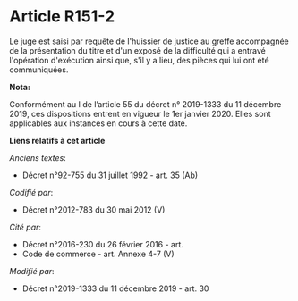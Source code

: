 # Article R151-2

Le juge est saisi par requête de l'huissier de justice au greffe accompagnée de la présentation du titre et d'un exposé de la
difficulté qui a entravé l'opération d'exécution ainsi que, s'il y a lieu, des pièces qui lui ont été communiquées.

**Nota:**

Conformément au I de l’article 55 du décret n° 2019-1333 du 11 décembre 2019, ces dispositions entrent en vigueur le 1er
janvier 2020. Elles sont applicables aux instances en cours à cette date.

**Liens relatifs à cet article**

_Anciens textes_:

  - Décret n°92-755 du 31 juillet 1992 - art. 35 (Ab)

_Codifié par_:

  - Décret n°2012-783 du 30 mai 2012 (V)

_Cité par_:

  - Décret n°2016-230 du 26 février 2016 - art.
  - Code de commerce - art. Annexe 4-7 (V)

_Modifié par_:

  - Décret n°2019-1333 du 11 décembre 2019 - art. 30
